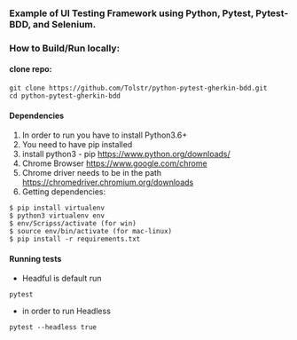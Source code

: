 ### Example of UI Testing Framework using Python, Pytest, Pytest-BDD, and Selenium.
### How to Build/Run locally:
#### clone repo:
```
git clone https://github.com/Tolstr/python-pytest-gherkin-bdd.git
cd python-pytest-gherkin-bdd
```
#### Dependencies 
1. In order to run you have to install Python3.6+
2. You need to have pip installed
3. install python3 - pip  https://www.python.org/downloads/
5. Chrome Browser https://www.google.com/chrome
6. Chrome driver needs to be in the path https://chromedriver.chromium.org/downloads
7. Getting dependencies:
```
$ pip install virtualenv
$ python3 virtualenv env
$ env/Scripss/activate (for win)
$ source env/bin/activate (for mac-linux)
$ pip install -r requirements.txt
```
#### Running  tests
* Headful is default run
```
pytest 
```
* in order to run Headless 
```
pytest --headless true
```
